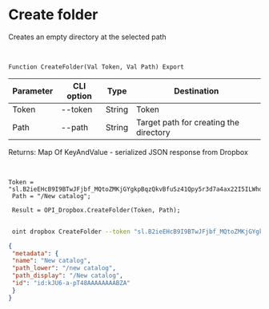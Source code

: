 ﻿---
sidebar_position: 10
---

# Create folder
 Creates an empty directory at the selected path


<br/>


`Function CreateFolder(Val Token, Val Path) Export`

 | Parameter | CLI option | Type | Destination |
 |-|-|-|-|
 | Token | --token | String | Token |
 | Path | --path | String | Target path for creating the directory |

 
 Returns: Map Of KeyAndValue - serialized JSON response from Dropbox

<br/>




```bsl title="Code example"
Token = "sl.B2ieEHcB9I9BTwJFjbf_MQtoZMKjGYgkpBqzQkvBfuSz41Qpy5r3d7a4ax22I5ILWhd9KLbN5L...";
 Path = "/New catalog";
 
 Result = OPI_Dropbox.CreateFolder(Token, Path);
```
	


```sh title="CLI command example"
 
 oint dropbox CreateFolder --token "sl.B2ieEHcB9I9BTwJFjbf_MQtoZMKjGYgkpBqzQkvBfuSz41Qpy5r3d7a4ax22I5ILWhd9KLbN5L..." --path %path%

```

```json title="Result"
{
 "metadata": {
 "name": "New catalog",
 "path_lower": "/new catalog",
 "path_display": "/New catalog",
 "id": "id:kJU6-a-pT48AAAAAAAABZA"
 }
}
```
